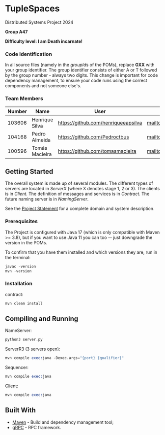 # TupleSpaces

Distributed Systems Project 2024

**Group A47**

**Difficulty level: I am Death incarnate!**


### Code Identification

In all source files (namely in the *groupId*s of the POMs), replace __GXX__ with your group identifier. The group
identifier consists of either A or T followed by the group number - always two digits. This change is important for 
code dependency management, to ensure your code runs using the correct components and not someone else's.

### Team Members

| Number | Name              | User                                   | Email                                           |
|--------|-------------------|----------------------------------------|-------------------------------------------------|
| 103606 | Henrique Silva    | <https://github.com/henriqueeapsilva>  | <mailto:henriqueapsilva@tecnico.ulisboa.pt>     |
| 104168 | Pedro Almeida     | <https://github.com/Pedroctbus>        | <mailto:pedrorebeloalmeida@tecnico.ulisboa.pt>  |
| 100596 | Tomás Macieira    | <https://github.com/tomasmacieira>     | <mailto:tomasmacieira@tecnico.ulisboa.pt>       | 

## Getting Started

The overall system is made up of several modules. The different types of servers are located in _ServerX_ (where X denotes stage 1, 2 or 3). 
The clients is in _Client_.
The definition of messages and services is in _Contract_. The future naming server
is in _NamingServer_.

See the [Project Statement](https://github.com/tecnico-distsys/TupleSpaces) for a complete domain and system description.

### Prerequisites

The Project is configured with Java 17 (which is only compatible with Maven >= 3.8), but if you want to use Java 11 you
can too -- just downgrade the version in the POMs.

To confirm that you have them installed and which versions they are, run in the terminal:

```s
javac -version
mvn -version
```

### Installation

contract:
```s
mvn clean install
```

## Compiling and Running

NameServer:
```s
python3 server.py
```

ServerR3 (3 servers open): 
```s
mvn compile exec:java -Dexec.args="{port} {qualifier}"
```

Sequencer:
```s
mvn compile exec:java
```

Client: 
```s
mvn compile exec:java
```

## Built With

* [Maven](https://maven.apache.org/) - Build and dependency management tool;
* [gRPC](https://grpc.io/) - RPC framework.
